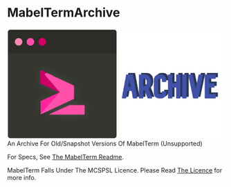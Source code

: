 # MabelTermArchive
<img src="./icon-Arch.png">
An Archive For Old/Snapshot Versions Of MabelTerm (Unsupported)

For Specs, See <a href="https://github.com/MabelYT/MabelTerm">The MabelTerm Readme</a>.

MabelTerm Falls Under The MCSPSL Licence. Please Read <a href="https://mabelisyt.co/mcspsl">The Licence</a> for more info.
